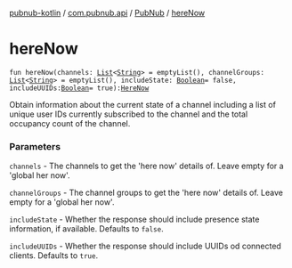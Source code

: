 [pubnub-kotlin](../../index.md) / [com.pubnub.api](../index.md) / [PubNub](index.md) / [hereNow](./here-now.md)

# hereNow

`fun hereNow(channels: `[`List`](https://kotlinlang.org/api/latest/jvm/stdlib/kotlin.collections/-list/index.html)`<`[`String`](https://kotlinlang.org/api/latest/jvm/stdlib/kotlin/-string/index.html)`> = emptyList(), channelGroups: `[`List`](https://kotlinlang.org/api/latest/jvm/stdlib/kotlin.collections/-list/index.html)`<`[`String`](https://kotlinlang.org/api/latest/jvm/stdlib/kotlin/-string/index.html)`> = emptyList(), includeState: `[`Boolean`](https://kotlinlang.org/api/latest/jvm/stdlib/kotlin/-boolean/index.html)` = false, includeUUIDs: `[`Boolean`](https://kotlinlang.org/api/latest/jvm/stdlib/kotlin/-boolean/index.html)` = true): `[`HereNow`](../../com.pubnub.api.endpoints.presence/-here-now/index.md)

Obtain information about the current state of a channel including a list of unique user IDs
currently subscribed to the channel and the total occupancy count of the channel.

### Parameters

`channels` - The channels to get the 'here now' details of.
    Leave empty for a 'global her now'.

`channelGroups` - The channel groups to get the 'here now' details of.
    Leave empty for a 'global her now'.

`includeState` - Whether the response should include presence state information, if available.
    Defaults to `false`.

`includeUUIDs` - Whether the response should include UUIDs od connected clients.
    Defaults to `true`.